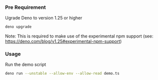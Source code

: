### Pre Requirement

Ugrade Deno to version 1.25 or higher
```bash
deno upgrade
```
Note: This is required to make use of the experimental npm support (see: https://deno.com/blog/v1.25#experimental-npm-support)

### Usage

Run the demo script
```bash
deno run --unstable --allow-env --allow-read demo.ts
```
